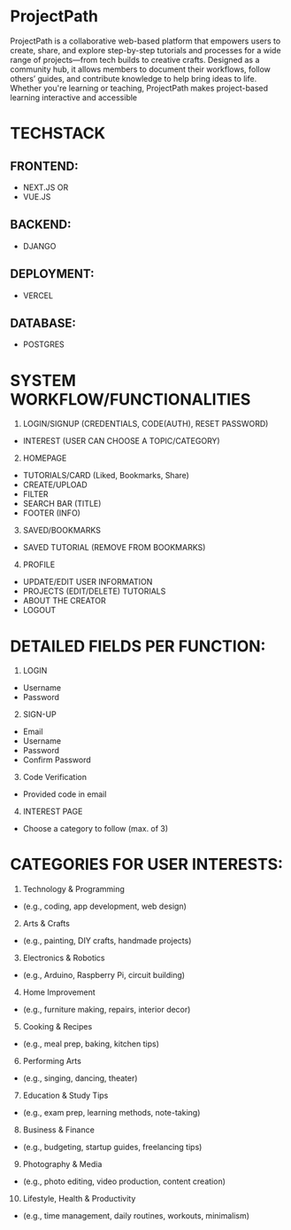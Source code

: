 # ProjectPath
ProjectPath is a collaborative web-based platform that empowers users to create, share, and explore step-by-step tutorials and processes for a wide range of projects—from tech builds to creative crafts. Designed as a community hub, it allows members to document their workflows, follow others’ guides, and contribute knowledge to help bring ideas to life. Whether you're learning or teaching, ProjectPath makes project-based learning interactive and accessible

# TECHSTACK
## FRONTEND:
- NEXT.JS OR
- VUE.JS
## BACKEND:
- DJANGO
## DEPLOYMENT:
- VERCEL
## DATABASE:
- POSTGRES

# SYSTEM WORKFLOW/FUNCTIONALITIES
1. LOGIN/SIGNUP (CREDENTIALS, CODE(AUTH), RESET PASSWORD)
- INTEREST (USER CAN CHOOSE A TOPIC/CATEGORY)
2. HOMEPAGE
- TUTORIALS/CARD (Liked, Bookmarks, Share)
- CREATE/UPLOAD
- FILTER
- SEARCH BAR (TITLE)
- FOOTER (INFO)
3. SAVED/BOOKMARKS
- SAVED TUTORIAL (REMOVE FROM BOOKMARKS)
4. PROFILE
- UPDATE/EDIT USER INFORMATION
- PROJECTS (EDIT/DELETE) TUTORIALS
- ABOUT THE CREATOR
- LOGOUT

# DETAILED FIELDS PER FUNCTION:
1. LOGIN
- Username
- Password
2. SIGN-UP
- Email
- Username
- Password
- Confirm Password
3. Code Verification
- Provided code in email
4. INTEREST PAGE
- Choose a category to follow (max. of 3)

# CATEGORIES FOR USER INTERESTS:
1. Technology & Programming
- (e.g., coding, app development, web design)
2. Arts & Crafts
- (e.g., painting, DIY crafts, handmade projects)
3. Electronics & Robotics
- (e.g., Arduino, Raspberry Pi, circuit building)
4. Home Improvement
- (e.g., furniture making, repairs, interior decor)
5. Cooking & Recipes
- (e.g., meal prep, baking, kitchen tips)
6. Performing Arts
- (e.g., singing, dancing, theater)
7. Education & Study Tips
- (e.g., exam prep, learning methods, note-taking)
8. Business & Finance
- (e.g., budgeting, startup guides, freelancing tips)
9. Photography & Media
- (e.g., photo editing, video production, content creation)
10. Lifestyle, Health & Productivity
- (e.g., time management, daily routines, workouts, minimalism)
